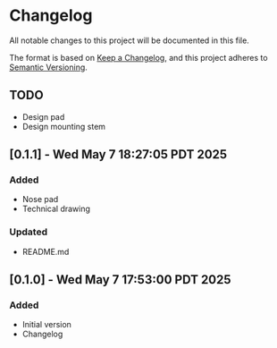 <!-- markdownlint-disable MD024 -->
# Changelog

All notable changes to this project will be documented in this file.

The format is based on [Keep a Changelog](https://keepachangelog.com/en/1.0.0/),
and this project adheres to [Semantic Versioning](https://semver.org/spec/v2.0.0.html).

## TODO

- Design pad
- Design mounting stem


## [0.1.1] - Wed May  7 18:27:05 PDT 2025

### Added

- Nose pad
- Technical drawing

### Updated

- README.md


## [0.1.0] - Wed May  7 17:53:00 PDT 2025

### Added

- Initial version
- Changelog

